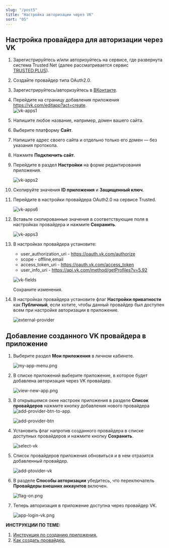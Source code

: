 ```yaml
---
slug: "/post5"
title: "Настройка авторизации через VK"
sort: "05"
---
```


## Настройка провайдера для авторизации через VK

1. Зарегистрируйтесь и/или авторизуйтесь на сервисе, где развернута система Trusted Net (далее рассматривается сервис [TRUSTED.PLUS](https://id.trusted.plus)).  
2. Создайте провайдер типа OAuth2.0.  
3. Зарегистрируйтесь/авторизуйтесь в [ВКонтакте](https://vk.com/).  
4. Перейдите на страницу добавления приложения https://vk.com/editapp?act=create.    
   ![vk-apps1](./images/vk-apps1.jpg "Создать приложение")  
5. Напишите любое название, например, домен вашего сайта.  
6. Выберите платформу **Cайт**.  
7. Напишите адрес своего сайта и отдельно только его домен — без указания протокола.   
8. Нажмите **Подключить сайт**.  
   
9.  Перейдите в раздел **Настройки** на форме редактирования приложения.
    
    ![vk-apps2](./images/vk-apps2.jpg "Настройки приложения")  

10. Скопируйте значения **ID приложения** и **Защищенный ключ**.
 
11. Перейдите в настройки провайдера OAuth2.0 на сервисе Trusted.  
    
    ![vk-apps6](./images/vk-apps6.jpg "Настройки провайдера")  

12. Вставьте скопированные значения в соответствующие поля в настройках провайдера  и нажмите **Сохранить**.  
    
    ![vk-apps3](./images/vk-apps3.jpg "Настройки авторизации провайдера")  

13. В настройках провайдера установите:  
    - user_authorization_uri - https://oauth.vk.com/authorize  
    - scope - offline,email  
    - access_token_uri - https://oauth.vk.com/access_token  
    - user_info_uri - https://api.vk.com/method/getProfiles?v=5.92     
  
    ![vk-fields](./images/vk-fields.jpg "Настройки авторизации провайдера")
 
	Сохраните изменения.  

20. В настройках провайдера установите флаг **Настройки приватности** как **Публичный**, если хотите, чтобы данный провайдер был доступен всем при настройке авторизации в приложение.  
    
     ![external-provider](./images/external-provider.jpg "Настройки приватности")   


##  Добавление созданного VK провайдера в приложение
   
1.  Выберите раздел **Мои приложения** в личном кабинете.
   
      ![my-app-menu.png](./images/my-app-menu.png "Мои приложения")

2. В списке приложений выберите приложение, в которое будет добавлена авторизация через VK провайдер.
   
      ![view-new-app.png](./images/view-new-app.png "Список приложений")

3. В открывшемся окне настроек приложения в разделе **Список провайдеров** нажмите кнопку добавления нового провайдера ![add-provider-btn-to-app](./images/add-provider-btn-to-app.png "Кнопка добавления провайдера"). 
   
      ![add-provider-btn](./images/list-providers.png "Список подключенных провайдеров") 

4. Установить флаг напротив созданного провайдера в списке доступных провайдеров и нажмите кнопку **Сохранить**.
   
      ![select-vk](./images/select-vk.jpg "Список провайдеров") 

5. Список провайдеров приложения обновиться и в нем отразится добавленный провайдер.

      ![add-ptovider-vk](./images/add-ptovider-vk.jpg "Список провайдеров")

6. В разделе **Способы авторизации** убедитесь, что переключатель **Провайдеры внешних аккаунтов** включен.

      ![flag-on.png](./images/flag-on.png "Включения флага авторизации через провайдеров внешних аккаунтов")

7. Теперь авторизация в приложение доступна через провайдер VK.
     
      ![app-login-vk.png](./images/app-login-vk.png "Форма авторизации в приложение")

**ИНСТРУКЦИИ ПО ТЕМЕ:**  

1. [Инструкция по созданию приложения.](https://docs.trusted.plus/03-v1.3/8-instructions/create-app)  
2. [Как создать провайдер.](https://docs.trusted.plus/03-v1.3/5-providers/providers)  